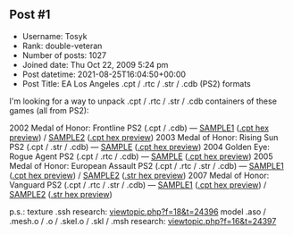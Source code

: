 ## Post #1
- Username: Tosyk
- Rank: double-veteran
- Number of posts: 1027
- Joined date: Thu Oct 22, 2009 5:24 pm
- Post datetime: 2021-08-25T16:04:50+00:00
- Post Title: EA Los Angeles .cpt / .rtc / .str / .cdb (PS2) formats

I'm looking for a way to unpack .cpt / .rtc / .str / .cdb containers of these games (all from PS2):

2002 Medal of Honor: Frontline PS2 (.cpt / .cdb) — [SAMPLE1](https://drive.google.com/open?id=14bRpf4p3FCQwVKqJpUAWZF_aVA-pZ8MX) ([.cpt hex preview](https://drive.google.com/open?id=13U6mm8N1s1263Zlc2cGiLFq1FBhqqHhQ)) / [SAMPLE2](https://drive.google.com/open?id=16Tfs_IauIEG1zWpPtnYFJBQQapd4uyWc) ([.cpt hex preview](https://drive.google.com/open?id=1zMBQDOyjPdahj1WIDda4XjlPgndMb5Mu))
2003 Medal of Honor: Rising Sun PS2 (.cpt / .str / .cdb) — [SAMPLE](https://drive.google.com/open?id=1tDRh9jNL9tCdD5l5SbMXX-72JtHiKCWG) ([.cpt hex preview](https://drive.google.com/open?id=1TUN0cYDc2n6vjI9cj72IQNn9k3ZezkDR))
2004 Golden Eye: Rogue Agent PS2 (.cpt / .rtc / .cdb) — [SAMPLE](https://drive.google.com/open?id=1phYxCeBQiLlnMiGK-9dokHive_4KJCvi) ([.cpt hex preview](https://drive.google.com/open?id=1ezv17TMrDFgV2_BPn5Udz7LZC6-seVNX))
2005 Medal of Honor: European Assault PS2 (.cpt / .rtc / .str / .cdb) — [SAMPLE1](https://drive.google.com/open?id=1kOk70Fp7hSSj9lPBn1y-F_xUyZuO18LA) ([.cpt hex preview](https://drive.google.com/open?id=1-sPVOrA0IHnd_VTUNoGyamn_heAq8V6A)) / [SAMPLE2](https://drive.google.com/open?id=1ymJpW5RY8drPsDCn4lwZH5_9Ez9Og4ht) ([.str hex preview](https://drive.google.com/open?id=1tkhz7N4zeXXXYH9tDYsPce1UHaSWm9PZ))
2007 Medal of Honor: Vanguard PS2 (.cpt / .rtc / .str / .cdb) — [SAMPLE1](https://drive.google.com/open?id=1hVZT1vr5v470MPsJrOgWA8KLl_6mXead) ([.cpt hex preview](https://drive.google.com/open?id=1HgNpN8k3RkbvnBlCuc0mHOD88db0dVBJ)) / [SAMPLE2](https://drive.google.com/open?id=17RuOysNahPBVJVYrEISMbrr9TZ03Ewl7) ([.str hex preview](https://drive.google.com/open?id=15doxyWphZKcG--zDlrKEdWC8Ia5FWTYJ))

p.s.: texture .ssh research: [viewtopic.php?f=18&t=24396](https://forum.xentax.com/viewtopic.php?f=18&t=24396)
model .aso / .mesh.o / .o / .skel.o / .skl / .msh research: [viewtopic.php?f=16&t=24397](https://forum.xentax.com/viewtopic.php?f=16&t=24397)
